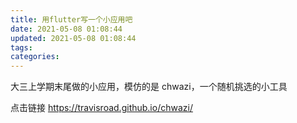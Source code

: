 ```yaml
---
title: 用flutter写一个小应用吧
date: 2021-05-08 01:08:44
updated: 2021-05-08 01:08:44
tags:
categories:
---
```


大三上学期末尾做的小应用，模仿的是 chwazi，一个随机挑选的小工具

点击链接 <https://travisroad.github.io/chwazi/>

<script src="https://tarptaeya.github.io/repo-card/repo-card.js"></script>
<div class="repo-card" data-repo="TravisRoad/Chwazi"></div>
